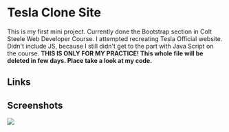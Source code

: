 <h1>Tesla Clone Site</h1>

This is my first mini project. Currently done the Bootstrap section in Colt Steele Web Developer Course. I attempted recreating Tesla Official website. Didn't include JS, because I still didn't get to the part with Java Script on the course. <b>THIS IS ONLY FOR MY PRACTICE!<b> This whole file will be deleted in few days. Place take a look at my code. 
  
  <h2>Links</h2>
  
  
  <h2>Screenshots</h2>
  <img src="![image](https://user-images.githubusercontent.com/114222832/191932936-e869539c-7c25-4ed7-b803-aa89bffd502e.png)">

